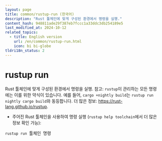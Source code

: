 ```yaml
---
layout: page
title: common/rustup-run (한국어)
description: "Rust 툴체인에 맞게 구성된 환경에서 명령을 실행."
content_hash: 948811ade29f387eb7fccc1a33ddc3db254189e5
last_modified_at: 2024-10-12
related_topics:
  - title: English version
    url: /en/common/rustup-run.html
    icon: bi bi-globe
tldri18n_status: 2
---
```

# rustup run

Rust 툴체인에 맞게 구성된 환경에서 명령을 실행.
참고: `rustup`이 관리하는 모든 명령에는 이를 위한 약식이 있습니다. 예를 들어, `cargo +nightly build`는 `rustup run nightly cargo build`와 동등합니다.
더 많은 정보: <https://rust-lang.github.io/rustup>.

- 주어진 Rust 툴체인을 사용하여 명령 실행 (`rustup help toolchain`에서 더 많은 정보 확인 가능):

`rustup run `<span class="tldr-var badge badge-pill bg-dark-lm bg-white-dm text-white-lm text-dark-dm font-weight-bold">툴체인</span>` `<span class="tldr-var badge badge-pill bg-dark-lm bg-white-dm text-white-lm text-dark-dm font-weight-bold">명령</span>
